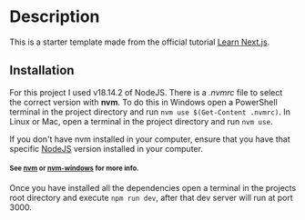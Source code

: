 # Description

This is a starter template made from the official tutorial [Learn Next.js](https://nextjs.org/learn).

## Installation

For this project I used v18.14.2 of NodeJS. There is a _.nvmrc_ file to select the correct version with **nvm**.
To do this in Windows open a PowerShell terminal in the project directory and run `nvm use $(Get-Content .nvmrc)`.
In Linux or Mac, open a terminal in the project directory and run `nvm use`.

If you don't have nvm installed in your computer, ensure that you have that specific [NodeJS](https://nodejs.org/es) version installed in your computer.

#### <sub>See [nvm](https://github.com/nvm-sh/nvm) or [nvm-windows](https://github.com/coreybutler/nvm-windows) for more info.</sub>

Once you have installed all the dependencies open a terminal in the projects root directory and execute `npm run dev`, after that dev server will run at port 3000.
